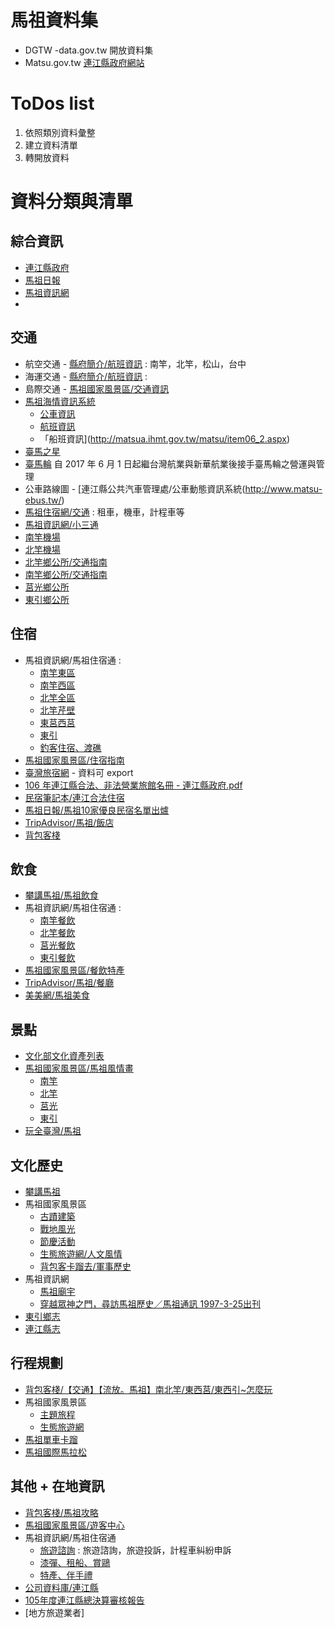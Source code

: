 # 馬祖資料集

- DGTW -data.gov.tw 開放資料集
- Matsu.gov.tw [連江縣政府網站](http://www.matsu.gov.tw)

# ToDos list
1. 依照類別資料彙整
2. 建立資料清單
3. 轉開放資料

# 資料分類與清單

## 綜合資訊
- [連江縣政府](http://www.matsu.gov.tw)
- [馬祖日報](http://www.matsu-news.gov.tw/)
- [馬祖資訊網](http://www.matsu.idv.tw)
- 

## 交通
- 航空交通 - [縣府簡介/航班資訊](http://www.matsu.gov.tw/Chhtml/traffic/371030000A/23) : 南竿，北竿，松山，台中
- 海運交通 - [縣府簡介/航班資訊](http://www.matsu.gov.tw/Chhtml/trafficport/371030000A/23) : 
- 島際交通 - [馬祖國家風景區/交通資訊](https://www.matsu-nsa.gov.tw/user/article.aspx?a=129&l=1&pda=1)
- [馬祖海情資訊系統](http://matsua.ihmt.gov.tw/matsu/Default.aspx) 
	- [公車資訊](http://matsua.ihmt.gov.tw/matsu/item06_1.aspx)
	- [航班資訊](http://matsua.ihmt.gov.tw/matsu/item06_3.aspx)
	- 「船班資訊](http://matsua.ihmt.gov.tw/matsu/item06_2.aspx)
- [臺馬之星](http://www.shinhwa.com.tw/)
- [臺馬輪](http://www.allports.com.tw/html/content/16) 自 2017 年 6 月 1 日起繼台灣航業與新華航業後接手臺馬輪之營運與管理
- 公車路線圖 - [連江縣公共汽車管理處/公車動態資訊系統(http://www.matsu-ebus.tw/)
- [馬祖住宿網/交通](http://hotels.matsu.idv.tw/bus.php) : 租車，機車，計程車等
- [馬祖資訊網/小三通](http://www.matsu.idv.tw/topicdetail.php?f=222&t=143131)
- [南竿機場](http://www.tsa.gov.tw/tsaLZN/zh/home.aspx)
- [北竿機場](http://www.tsa.gov.tw/tsaMFK/zh/home.aspx)
- [北竿鄉公所/交通指南](http://www.beigan.gov.tw/traffic.htm)
- [南竿鄉公所/交通指南](http://www.nankan.gov.tw/traffic.htm)
- [莒光鄉公所](http://www.chukuang.gov.tw/)
- [東引鄉公所](http://www.dongyin.gov.tw/)

## 住宿
- 馬祖資訊網/馬祖住宿通 :
	- [南竿東區](http://hotels.matsu.idv.tw/index.php)
	- [南竿西區](http://hotels.matsu.idv.tw/nankan-w.php)
	- [北竿全區](http://hotels.matsu.idv.tw/beigan.php)
	- [北竿芹壁](http://hotels.matsu.idv.tw/qinbi.php)
	- [東莒西莒](http://hotels.matsu.idv.tw/chukuang.php)
	- [東引](http://hotels.matsu.idv.tw/dongyin.php)
	- [釣客住宿、渡礁](http://hotels.matsu.idv.tw/fish.php)
- [馬祖國家風景區/住宿指南](https://www.matsu-nsa.gov.tw/User/Lodging.aspx?stid=0&a=560&l=1&pda=1&K=689_20171019051733_874&K=81_20171019051733_921)
- [臺灣旅宿網](http://taiwanstay.net.tw/Home/Search?hotelCity=Z&conference=False&accessible=False&accessibility=False&roompricelow=False&host=False&listPage=10&corder=4) - 資料可 export
- [106 年連江縣合法、非法營業旅館名冊 - 連江縣政府.pdf](http://www.matsu.gov.tw/upload/d-20170915104559.pdf)
- [民宿筆記本/連江合法住宿](http://store.bluezz.tw/d.php?city=matsu)
- [馬祖日報/馬祖10家優良民宿名單出爐](http://www.matsu-news.gov.tw/2010web/news_detail_101.php?CMD=open&UID=166612)
- [TripAdvisor/馬祖/飯店](https://www.tripadvisor.com.tw/Hotels-g1731586-c2-Matsu_Islands-Hotels.html)
- [背包客棧](https://www.backpackers.com.tw/forum/showthread.php?t=1757660)

## 飲食
- [攀講馬祖/馬祖飲食](https://voiceofmatsu.tw/tag/%E9%A6%AC%E7%A5%96%E9%A3%B2%E9%A3%9F/)
- 馬祖資訊網/馬祖住宿通 :
	- [南竿餐飲](http://hotels.matsu.idv.tw/food_n.php)
	- [北竿餐飲](http://hotels.matsu.idv.tw/food_b.php)
	- [莒光餐飲](http://hotels.matsu.idv.tw/food_j.php)
	- [東引餐飲](http://hotels.matsu.idv.tw/food_d.php)
- [馬祖國家風景區/餐飲特產](https://www.matsu-nsa.gov.tw/User/Delicacy.aspx?stid=0&a=556&l=1&pda=1&K=193_20171019060109_170&K=937_20171019060109_186)
- [TripAdvisor/馬祖/餐廳](https://www.tripadvisor.com.tw/Restaurants-g1731586-Matsu_Islands.html)
- [美美網/馬祖美食](http://matsufood.mmweb.tw/)

## 景點
- [文化部文化資產列表](https://nchdb.boch.gov.tw/assets/overview?limit=12&offset=0&query=%7B%22belongCity%22:%2225%22,%22belongCityId%22:null%7D&sort=registerDate&order=desc)
- [馬祖國家風景區/馬祖風情畫](https://www.matsu-nsa.gov.tw/User/Article.aspx?a=6&l=1)
	- [南竿](https://www.matsu-nsa.gov.tw/User/Article.aspx?a=29&l=1)
	- [北竿](https://www.matsu-nsa.gov.tw/User/Article.aspx?a=28&l=1)
	- [莒光](https://www.matsu-nsa.gov.tw/User/Article.aspx?a=65&l=1)
	- [東引](https://www.matsu-nsa.gov.tw/User/Article.aspx?a=82&l=1)
- [玩全臺灣/馬祖](http://okgo.tw/buty/matsu.html)

## 文化歷史
- [攀講馬祖](https://voiceofmatsu.tw/)
- 馬祖國家風景區
	- [古蹟建築](https://www.matsu-nsa.gov.tw/User/Article.aspx?a=26&l=1)
	- [戰地風光](https://www.matsu-nsa.gov.tw/User/Article.aspx?a=182&l=1)
	- [節慶活動](https://www.matsu-nsa.gov.tw/User/Article.aspx?a=785&l=1)
	- [生態旅遊網/人文風情](https://www.matsu-nsa.gov.tw/EcologyWeb/Navigate.aspx?l=1&a=701)
	- [背包客卡蹓去/軍事歷史](https://www.matsu-nsa.gov.tw/Backpacker/Article.aspx?a=380)
- 馬祖資訊網
	- [馬祖廟宇](http://www.matsu.idv.tw/topicdetail.php?f=4&t=15912)
	- [穿越眾神之門，尋訪馬祖歷史／馬祖通訊 1997-3-25出刊](http://www.matsu.idv.tw/topicdetail.php?f=176&t=9107)
- [東引鄉志](http://www.dongyin.gov.tw/history.htm)
- [連江縣志](http://gov.matsu.idv.tw/lienchiang/)

## 行程規劃
- [背包客棧/【交通】【流放。馬祖】南北竿/東西莒/東西引~怎麼玩](https://www.backpackers.com.tw/forum/showthread.php?t=12040#160947)
- 馬祖國家風景區
	- [主題旅程](https://www.matsu-nsa.gov.tw/User/Article.aspx?a=7&l=1#)
	- [生態旅遊網](https://www.matsu-nsa.gov.tw/EcologyWeb/Index.aspx)
- [馬祖單車卡蹓](http://www.m-lohas.com.tw/about.html)
- [馬祖國際馬拉松](https://bao-ming.com/eb/www/activity_content.php?activitysn=2259&contentsn=12065)


## 其他 + 在地資訊
- [背包客棧/馬祖攻略](https://www.backpackers.com.tw/guide/index.php/%E9%A6%AC%E7%A5%96)
- [馬祖國家風景區/遊客中心](https://www.matsu-nsa.gov.tw/User/Article.aspx?a=162&l=1)
- 馬祖資訊網/馬祖住宿通
	- [旅遊諮詢](http://hotels.matsu.idv.tw/inquiry.php) : 旅遊諮詢，旅遊投訴，計程車糾紛申訴
	- [漆彈、租船、賞鷗](http://hotels.matsu.idv.tw/fun.php)
	- [特產、伴手禮](http://hotels.matsu.idv.tw/specialty.php)
- [公司資料庫/連江縣](https://alltwcompany.com/a1-%E9%80%A3%E6%B1%9F%E7%B8%A3.html)
- [105年度連江縣總決算審核報告](https://www.audit.gov.tw/ezfiles/0/1000/attach/17/pta_5332_4120740_32074.pdf)
- [地方旅遊業者]

